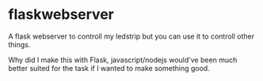 # flaskwebserver
A flask webserver to controll my ledstrip but you can use it to controll other things.

Why did I make this with Flask, javascript/nodejs would've been much better suited for the task if I wanted to make something good.
